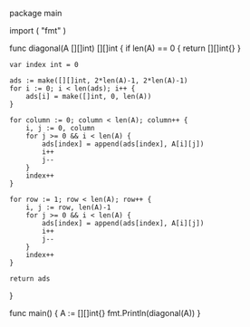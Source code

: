 package main

import (
	"fmt"
)

func diagonal(A [][]int) [][]int {
	if len(A) == 0 {
		return [][]int{}
	}

	var index int = 0

	ads := make([][]int, 2*len(A)-1, 2*len(A)-1)
	for i := 0; i < len(ads); i++ {
		ads[i] = make([]int, 0, len(A))
	}

	for column := 0; column < len(A); column++ {
		i, j := 0, column
		for j >= 0 && i < len(A) {
			ads[index] = append(ads[index], A[i][j])
			i++
			j--
		}
		index++
	}

	for row := 1; row < len(A); row++ {
		i, j := row, len(A)-1
		for j >= 0 && i < len(A) {
			ads[index] = append(ads[index], A[i][j])
			i++
			j--
		}
		index++
	}

	return ads
}

func main() {
	A := [][]int{}
	fmt.Println(diagonal(A))
}
